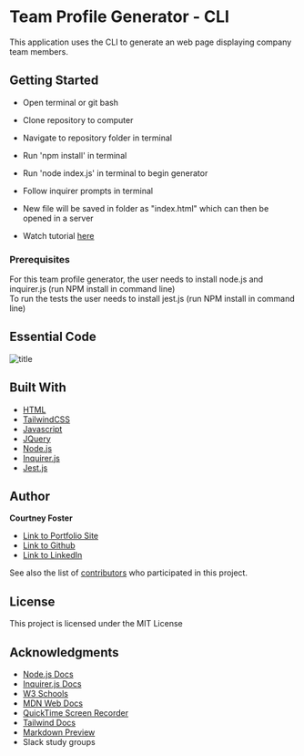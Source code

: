 # Team Profile Generator - CLI

This application uses the CLI to generate an web page displaying company team members.

## Getting Started

* Open terminal or git bash
* Clone repository to computer
* Navigate to repository folder in terminal
* Run 'npm install' in terminal
* Run 'node index.js' in terminal to begin generator
* Follow inquirer prompts in terminal
* New file will be saved in folder as "index.html" which can then be opened in a server

* Watch tutorial [here](#)


### Prerequisites

For this team profile generator, the user needs to install node.js and inquirer.js (run NPM install in command line)  
To run the tests the user needs to install jest.js (run NPM install in command line)


## Essential Code
![title](link)


## Built With

* [HTML](https://developer.mozilla.org/en-US/docs/Web/HTML)
* [TailwindCSS](https://tailwindcss.com/)
* [Javascript](https://developer.mozilla.org/en-US/docs/Web/JavaScript)
* [JQuery](https://developer.mozilla.org/en-US/docs/Glossary/jQuery)
* [Node.js](https://nodejs.org/en/)
* [Inquirer.js](https://www.npmjs.com/package/inquirer)
* [Jest.js](https://jestjs.io/)


## Author

**Courtney Foster** 

- [Link to Portfolio Site](https://cfoster121.github.io/portfolio/)
- [Link to Github](https://github.com/cfoster121)
- [Link to LinkedIn](https://www.linkedin.com/in/courtney-foster-0b364575/)

See also the list of [contributors](https://github.com/your/project/contributors) who participated in this project.

## License

This project is licensed under the MIT License 

## Acknowledgments

* [Node.js Docs](https://nodejs.org/en/)
* [Inquirer.js Docs](https://www.npmjs.com/package/inquirer)
* [W3 Schools](https://www.w3schools.com/)
* [MDN Web Docs](https://developer.mozilla.org/en-US/)
* [QuickTime Screen Recorder](https://support.apple.com/guide/quicktime-player/welcome/mac)
* [Tailwind Docs](https://tailwindcss.com/)
* [Markdown Preview](https://dillinger.io/)
* Slack study groups
